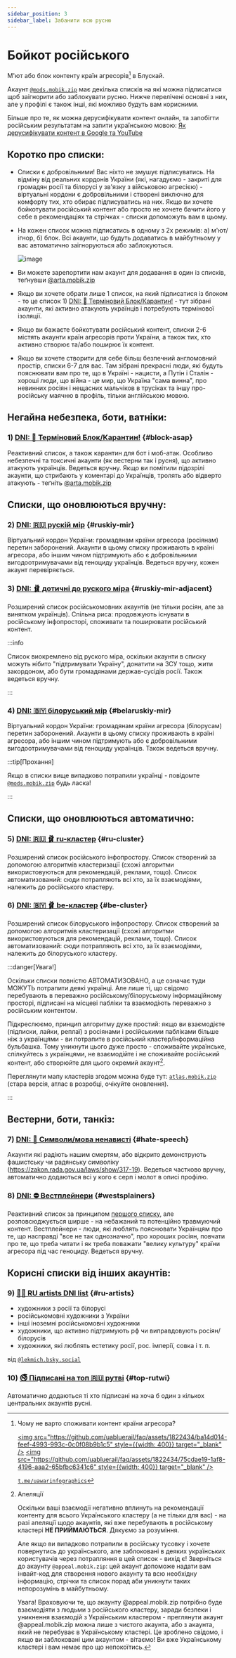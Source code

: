 ```yaml
---
sidebar_position: 3
sidebar_label: Забанити всю русню
---
```


# Бойкот російського

М'ют або блок контенту країн агресорів[^1] в Блускай.

Акаунт [`@mods.mobik.zip`](https://bsky.app/profile/did:plc:bmjomljebcsuxolnygfgqtap) має декілька списків на які можна підписатися щоб заігнорити або заблокувати русню.
Нижче перелічені основні з них, але у профілі є також інші, які можливо будуть вам корисними.

Більше про те, як можна дерусифікувати контент онлайн, та запобігти російським результатам на запити українською мовою: [Як дерусифікувати контент в Google та YouTube](https://r.hostiq.ua/remove-russian-sites)

## Коротко про списки:

- Списки є добровільними! Вас ніхто не змушує підписуватись. На відміну від реальних кордонів України (які, нагадуємо - закриті для громадян росії та білорусі у зв'язку з військовою агресією) - віртуальні кордони є добровільними і створені виключно для комфорту тих, хто обирає підписуватись на них. Якщо ви хочете бойкотувати російський контент або просто не хочете бачити його у себе в рекомендаціях та стрічках - списки допоможуть вам в цьому.

- На кожен список можна підписатись в одному з 2х режимів: а) м'ют/ігнор, б) блок. Всі акаунти, що будуть додаватись в майбутньому у вас автоматично заігноруються або заблокуються.

	![image](https://github.com/uabluerail/faq/assets/1822434/9cb1ce34-927d-401f-9534-ca3cd6b62416)

- Ви можете зарепортити нам акаунт для додавання в один із списків, теґнувши [@arta.mobik.zip](https://bsky.app/profile/arta.mobik.zip)

- Якщо ви хочете обрати лише 1 список, на який підписатися із блоком - то це список 1) [DNI: 🚨 Терміновий Блок/Карантин!](https://bsky.app/profile/did:plc:bmjomljebcsuxolnygfgqtap/lists/3jyh6vcbrfl2z) - тут зібрані акаунти, які активно атакують українців і потребують термінової ізоляції. 

- Якщо ви бажаєте бойкотувати російський контент, cписки 2-6 містять акаунти країн агресорів проти України, а також тих, хто активно створює та/або поширює їх контент.

- Якщо ви хочете створити для себе більш безпечний англомовний простір, списки 6-7 для вас. Там зібрані прекрасні люди, які будуть пояснювати вам про те, що в Україні - нацисти, а Путін і Сталін - хороші люди, що війна - це мир, що Україна "сама винна", про невинних росіян і нещасних мальчіков в трусіках та іншу про-російську маячню в профіль, тільки англійською мовою.

## Негайна небезпека, боти, ватніки:

### 1) [DNI: 🚨 Терміновий Блок/Карантин!](https://bsky.app/profile/did:plc:bmjomljebcsuxolnygfgqtap/lists/3jyh6vcbrfl2z) {#block-asap}

Реактивний список, а також карантин для бот і моб-атак. Особливо небезпечні та токсичні акаунти (як вестерни так і русня), що активно атакують українців. Ведеться вручну. Якщо ви помітили підозрілі акаунти, що стрибають у коментарі до Українців, тролять або відверто атакують - теґніть [@arta.mobik.zip](https://bsky.app/profile/arta.mobik.zip)

## Списки, що оновлюються вручну:

### 2) [DNI: 🇷🇺 рускій мір](https://bsky.app/profile/did:plc:bmjomljebcsuxolnygfgqtap/lists/3jwu5blbqgt27) {#ruskiy-mir}

Віртуальний кордон України: громадянам країни агресора (росіянам) перетин заборонений. Акаунти в цьому списку проживають в країні агресора, або іншим чином підтримують або є добровільними вигодоотримувачами від геноциду українців. Ведеться вручну, кожен акаунт перевіряється.

### 3) [DNI: 🩰 дотичні до руского міра](https://bsky.app/profile/did:plc:bmjomljebcsuxolnygfgqtap/lists/3jwuddh3vgc2a) {#ruskiy-mir-adjacent}

Розширений список російськомовних акаунтів (не тільки росіян, але за винятком українців). Спільна риса: продовжують існувати в російському інфопросторі, споживати та поширювати російський контент. 

:::info

Список виокремлено від руского міра, оскільки акаунти в списку можуть нібито "підтримувати Україну", донатити на ЗСУ тощо, жити закордоном, або бути громадянами держав-сусідів росії. Також ведеться вручну.

:::

### 4) [DNI: 🇧🇾 білоруський мір](https://bsky.app/profile/did:plc:bmjomljebcsuxolnygfgqtap/lists/3k2aazxi53l23) {#belaruskiy-mir}

Віртуальний кордон України: громадянам країни агресора (білорусам) перетин заборонений. Акаунти в цьому списку проживають в країні агресора, або іншим чином підтримують або є добровільними вигодоотримувачами від геноциду українців. Також ведеться вручну.

:::tip[Прохання]

Якщо в списки вище випадково потрапили українці - повідомте [`@mods.mobik.zip`](https://bsky.app/profile/did:plc:bmjomljebcsuxolnygfgqtap) будь ласка!

:::

## Списки, що оновлюються автоматично:

### 5) [DNI: 🇷🇺 🩰 ru-кластер](https://bsky.app/profile/did:plc:bmjomljebcsuxolnygfgqtap/lists/3keb6kxesnx2c) {#ru-cluster}

Розширений список російського інфопростору. Список створений за допомогою алгоритмів кластеризації (схожі алгоритми використовуються для рекомендацій, реклами, тощо). Список автоматизований: сюди потрапляють всі хто, за їх взаємодіями, належить до російського кластеру.

### 6) [DNI: 🇧🇾 🩰 be-кластер](https://bsky.app/profile/mods.mobik.zip/lists/3kjw3q6syel2f) {#be-cluster}

Розширений список білоруського інфопростору. Список створений за допомогою алгоритмів кластеризації (схожі алгоритми використовуються для рекомендацій, реклами, тощо). Список автоматизований: сюди потрапляють всі хто, за їх взаємодіями, належить до білоруського кластеру. 

:::danger[Увага!]

Оскільки списки повністю АВТОМАТИЗОВАНО, а це означає туди МОЖУТЬ потрапити деякі українці. Але лише ті, що свідомо перебувають в переважно російському/білоруському інформаційному просторі, підписані на місцеві пабліки та взаємодіють переважно з російським контентом.

Підкреслюємо, принцип алгоритму дуже простий: якщо ви взаємодієте (підписки, лайки, реплаї) з росіянами і російськими пабліками більше ніж з українцями - ви потрапите в російський кластер/інформаційна бульбашка. Тому уникнути цього дуже просто - споживайте українське, спілкуйтесь з українцями, не взаємодійте і не споживайте російський контент, або створюйте для цього окремий акаунт[^2].

Переглянути мапу кластерів згодом можна буде тут: [`atlas.mobik.zip`](https://atlas.mobik.zip) (стара версія, атлас в розробці, очікуйте оновлення).

:::

## Вестерни, боти, танкіз:

### 7) [DNI: 🚫 Символи/мова ненависті](https://bsky.app/profile/did:plc:bmjomljebcsuxolnygfgqtap/lists/3jwu5sggu2c2w) {#hate-speech}

Акаунти які радіють нашим смертям, або відкрито демонструють фашистську чи радянську символіку (https://zakon.rada.gov.ua/laws/show/317-19).
Ведеться частково вручну, автоматично додаються всі у кого є серп і молот в описі профілю.

### 8) [DNI: ⛔ Вестплейнери](https://bsky.app/profile/mods.mobik.zip/lists/3jxnbruulet2p) {#westsplainers}

Реактивний список за принципом [першого списку](#block-asap), але розповсюджується ширше - на небажаний та потенційно травмуючий контент. Вестплейнери - люди, які люблять пояснювати Українцям про те, що насправді "все не так однозначно", про хороших росіян, повчати про те, що треба читати і як треба поважати "велику культуру" країни агресора під час геноциду. Ведеться вручну.

## Корисні списки від інших акаунтів:

### 9) [🧑‍🎨 RU artists DNI list](https://bsky.app/profile/lekmich.bsky.social/lists/3k2hvazoumt2n) {#ru-artists}

- художники з росії та білорусі
- російськомовні художники з України
- інші іноземні російськомовні художники
- художники, що активно підтримують рф чи виправдовують росіян/білорусів
- художники, які люблять естетику росії, рос. імперії, совка і т. п.

від [`@lekmich.bsky.social`](https://bsky.app/profile/did:plc:6atwgagnuvohic3juwzkvson)

### 10) [🚭 Підписані на топ 🇷🇺 рутві](https://bsky.app/profile/did:plc:2yqylcqgxier4l5uplp6w6jh/lists/3khiy6n6d6o2y) {#top-rutwi}

Автоматично додаються ті хто підписані на хоча б один з кількох центральних акаунтів русні.


[^1]: Чому не варто споживати контент країни агресора?

	[<img src="https://github.com/uabluerail/faq/assets/1822434/ba14d014-feef-4993-993c-0c0f08b9b1c5" style={{width: 400}} target="_blank" />](https://github.com/uabluerail/faq/assets/1822434/ba14d014-feef-4993-993c-0c0f08b9b1c5)
	[<img src="https://github.com/uabluerail/faq/assets/1822434/75cdae19-1af8-4196-aaa2-65bfbc6341c6" style={{width: 400}} target="_blank" />](https://github.com/uabluerail/faq/assets/1822434/75cdae19-1af8-4196-aaa2-65bfbc6341c6)

	[`t.me/uawarinfographics`](https://t.me/uawarinfographics/3242)

[^2]: Апеляції

	Оскільки ваші взаємодії негативно вплинуть на рекомендації контенту для всього Українського кластеру[^3] (а не тільки для вас) - на разі апеляції щодо акаунтів, які вже перебувають в російському кластері **НЕ ПРИЙМАЮТЬСЯ**. Дякуємо за розуміння.

	Але якщо ви випадково потрапили в російську тусовку і хочете повернутись до українського, але заблоковані в деяких українських користувачів через потрапляння в цей список - вихід є! Зверніться до акаунту `@appeal.mobik.zip`: цей акаунт допоможе надати вам інвайт-код для створення нового акаунту та всю необхідну інформацію, стрічки та список порад аби уникнути таких непорозумінь в майбутньому. 

	Увага! Враховуючи те, що акаунту @appeal.mobik.zip потрібно буде взаємодіяти з людьми з російського кластеру, заради безпеки і уникнення взаємодій з Українським кластером - преглянути акаунт @appeal.mobik.zip можна лише з чистого акаунта, або з акаунта, який не перебуває в Українському кластері. Це зроблено свідомо, і якщо ви заблоковані цим акаунтом - вітаємо! Ви вже Українському кластері і вам немає про що непокоїтись.

[^3]: Чим шкідливі будь-які взаємодії з російським контентом онлайн:

	Допускання до українського інфопростору акаунтів, що взаємодіють з російським контентом негативно впливає на інших Українців в кластері, а саме:

	- рекомендації підписок починають включати росіян та інформаційні ресурси країни агресора
	- алгоритмічні стрічки, які базуються на схожих алгоритмах кластеризації за взаємодією, почнуть містити російський контент
	- реклама (якщо, а точніше коли така з'явиться) буде орієнтована на російського споживача та російські продукти, контент та послуги
	- все вищезазначене почне показуватись всьому кластеру, а не лише окремим споживачам російського контенту, тобто навіть тим людям, що самі не взаємодіяли з російським контентом і свідомо його бойкотують

	Так працюють алгоритми кластеризації: якщо частина користувачів кластеру споживає російський контент - його пропонуватиме іншим. Алгоритми кластеризації не унікальні до блускай, так працює кожна соціальна мережа. Беруться інтереси в середньому по кластеру і пропонуються всім. Різниця блускай полягає в тому, що тут є відкриті протоколи і інструменти, аби захистити себе від несвідомої та небажаної кластеризації з представниками інфопростору ворога. Є можливість мати контроль над контентом, який ти споживаєш замість того аби жалітися на Ютуб, Гугл, Хвіттер чи Фейсбук, який знову все зіпсував і "підсунув" російське. Тому якщо ви вже в списку, але ви Українець - поставтесь з повагою до права інших українців огородити себе від російського контенту, та/або створіть окремий акаунт.

